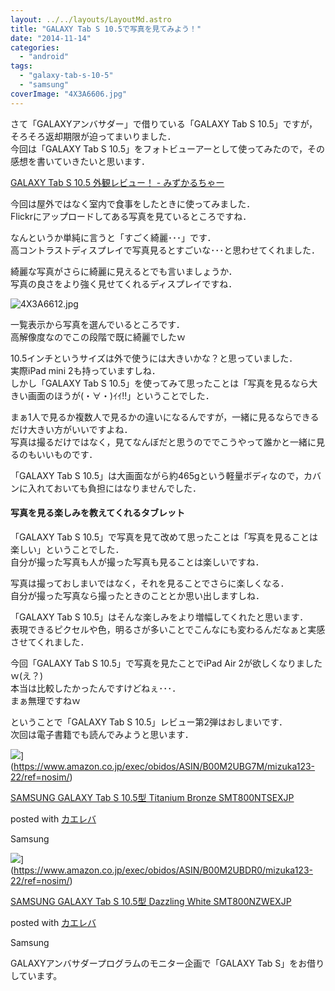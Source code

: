 ```yaml
---
layout: ../../layouts/LayoutMd.astro
title: "GALAXY Tab S 10.5で写真を見てみよう！"
date: "2014-11-14"
categories: 
  - "android"
tags: 
  - "galaxy-tab-s-10-5"
  - "samsung"
coverImage: "4X3A6606.jpg"
---
```


さて「GALAXYアンバサダー」で借りている「GALAXY Tab S 10.5」ですが，そろそろ返却期限が迫ってまいりました．  
今回は「GALAXY Tab S 10.5」をフォトビューアーとして使ってみたので，その感想を書いていきたいと思います．

[GALAXY Tab S 10\.5 外観レビュー！ \- みずかるちゃー](https://mizuka123.net/archive/6026/)

今回は屋外ではなく室内で食事をしたときに使ってみました．  
Flickrにアップロードしてある写真を見ているところですね．

なんというか単純に言うと「すごく綺麗･･･」です．  
高コントラストディスプレイで写真見るとすごいな･･･と思わせてくれました．

綺麗な写真がさらに綺麗に見えるとでも言いましょうか．  
写真の良さをより強く見せてくれるディスプレイですね．

![4X3A6612.jpg](/archive/images/15505317327_f09e621fc7_b.jpg)

一覧表示から写真を選んでいるところです．  
高解像度なのでこの段階で既に綺麗でしたｗ

10.5インチというサイズは外で使うには大きいかな？と思っていました．  
実際iPad mini 2も持っていますしね．  
しかし「GALAXY Tab S 10.5」を使ってみて思ったことは「写真を見るなら大きい画面のほうが(・∀・)ｲｲ!!」ということでした．

まぁ1人で見るか複数人で見るかの違いになるんですが，一緒に見るならできるだけ大きい方がいいですよね．  
写真は撮るだけではなく，見てなんぼだと思うのででこうやって誰かと一緒に見るのもいいものです．

「GALAXY Tab S 10.5」は大画面ながら約465gという軽量ボディなので，カバンに入れておいても負担にはなりませんでした．

#### 写真を見る楽しみを教えてくれるタブレット

「GALAXY Tab S 10.5」で写真を見て改めて思ったことは「写真を見ることは楽しい」ということでした．  
自分が撮った写真も人が撮った写真も見ることは楽しいですね．

写真は撮っておしまいではなく，それを見ることでさらに楽しくなる．  
自分が撮った写真なら撮ったときのこととか思い出しますしね．

「GALAXY Tab S 10.5」はそんな楽しみをより増幅してくれたと思います．  
表現できるピクセルや色，明るさが多いことでこんなにも変わるんだなぁと実感させてくれました．

今回「GALAXY Tab S 10.5」で写真を見たことでiPad Air 2が欲しくなりましたｗ(え？)  
本当は比較したかったんですけどねぇ･･･．  
まぁ無理ですねｗ

ということで「GALAXY Tab S 10.5」レビュー第2弾はおしまいです．  
次回は電子書籍でも読んでみようと思います．

![](/archive/images/31dh5xUcb6L._SL160_.jpg)](https://www.amazon.co.jp/exec/obidos/ASIN/B00M2UBG7M/mizuka123-22/ref=nosim/)

[SAMSUNG GALAXY Tab S 10.5型 Titanium Bronze SMT800NTSEXJP](https://www.amazon.co.jp/exec/obidos/ASIN/B00M2UBG7M/mizuka123-22/ref=nosim/)

posted with [カエレバ](http://kaereba.com)

Samsung

![](/archive/images/31gRPbL8GSL._SL160_.jpg)](https://www.amazon.co.jp/exec/obidos/ASIN/B00M2UBDR0/mizuka123-22/ref=nosim/)

[SAMSUNG GALAXY Tab S 10.5型 Dazzling White SMT800NZWEXJP](https://www.amazon.co.jp/exec/obidos/ASIN/B00M2UBDR0/mizuka123-22/ref=nosim/)

posted with [カエレバ](http://kaereba.com)

Samsung

GALAXYアンバサダープログラムのモニター企画で「GALAXY Tab S」をお借りしています。
